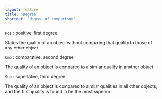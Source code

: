 ```yaml
---
layout: feature
title: 'Degree'
shortdef: 'degree of comparison'
---
```


`Pos` : positive, first degree

States the quality of an object without comparing that quality to those of any other object.

`Cmp` : comparative, second degree

The quality of an object is compared to a similar quality in another object.

`Sup` : superlative, third degree

The quality of an object is compared to similar qualities in all other objects, and the first quality is found to be the most superior.

